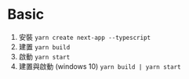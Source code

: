 # Basic

1. 安裝 `yarn create next-app --typescript`
1. 建置 `yarn build`
1. 啟動 `yarn start`
1. 建置與啟動 (windows 10) `yarn build | yarn start`